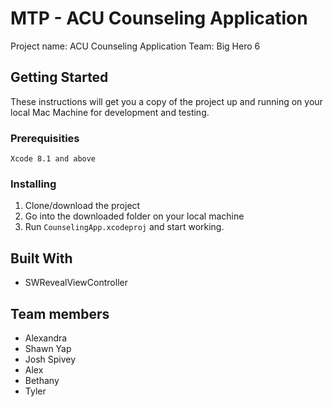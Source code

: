 # MTP - ACU Counseling Application

Project name: ACU Counseling Application
Team: Big Hero 6

## Getting Started

These instructions will get you a copy of the project up and running on your local Mac Machine for development and testing.

### Prerequisities

`Xcode 8.1 and above`

### Installing

1. Clone/download the project
2. Go into the downloaded folder on your local machine
3. Run `CounselingApp.xcodeproj` and start working.

## Built With
* SWRevealViewController

## Team members
* Alexandra
* Shawn Yap
* Josh Spivey
* Alex
* Bethany
* Tyler
